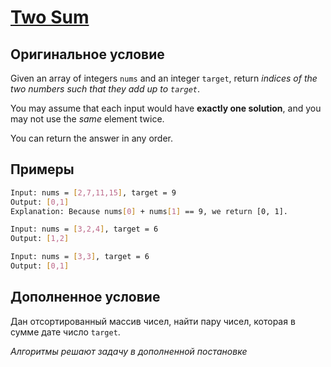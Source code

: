 # [Two Sum](https://leetcode.com/problems/two-sum/)

## Оригинальное условие

Given an array of integers `nums` and an integer `target`, return *indices of the two numbers such that they add up to `target`*.

You may assume that each input would have **exactly one solution**, and you may not use the *same* element twice.

You can return the answer in any order.

## Примеры

```bash
Input: nums = [2,7,11,15], target = 9
Output: [0,1]
Explanation: Because nums[0] + nums[1] == 9, we return [0, 1].
```

```bash
Input: nums = [3,2,4], target = 6
Output: [1,2]
```

```bash
Input: nums = [3,3], target = 6
Output: [0,1]
```

## Дополненное условие

Дан отсортированный массив чисел, найти пару чисел, которая в сумме дате число `target`.

_Алгоритмы решают задачу в дополненной постановке_
